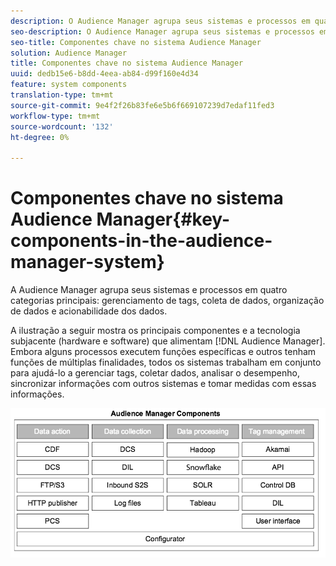 ```yaml
---
description: O Audience Manager agrupa seus sistemas e processos em quatro sistemas principais de gerenciamento de tags do categoria, coleta de dados, organização de dados e capacidade de ação de dados.
seo-description: O Audience Manager agrupa seus sistemas e processos em quatro sistemas principais de gerenciamento de tags do categoria, coleta de dados, organização de dados e capacidade de ação de dados.
seo-title: Componentes chave no sistema Audience Manager
solution: Audience Manager
title: Componentes chave no sistema Audience Manager
uuid: dedb15e6-b8dd-4eea-ab84-d99f160e4d34
feature: system components
translation-type: tm+mt
source-git-commit: 9e4f2f26b83fe6e5b6f669107239d7edaf11fed3
workflow-type: tm+mt
source-wordcount: '132'
ht-degree: 0%

---
```



# Componentes chave no sistema Audience Manager{#key-components-in-the-audience-manager-system}

A Audience Manager agrupa seus sistemas e processos em quatro categorias principais: gerenciamento de tags, coleta de dados, organização de dados e acionabilidade dos dados.

<!-- 

c_compstack.xml

 -->

A ilustração a seguir mostra os principais componentes e a tecnologia subjacente (hardware e software) que alimentam [!DNL Audience Manager]. Embora alguns processos executem funções específicas e outros tenham funções de múltiplas finalidades, todos os sistemas trabalham em conjunto para ajudá-lo a gerenciar tags, coletar dados, analisar o desempenho, sincronizar informações com outros sistemas e tomar medidas com essas informações.

![](assets/components.png)

